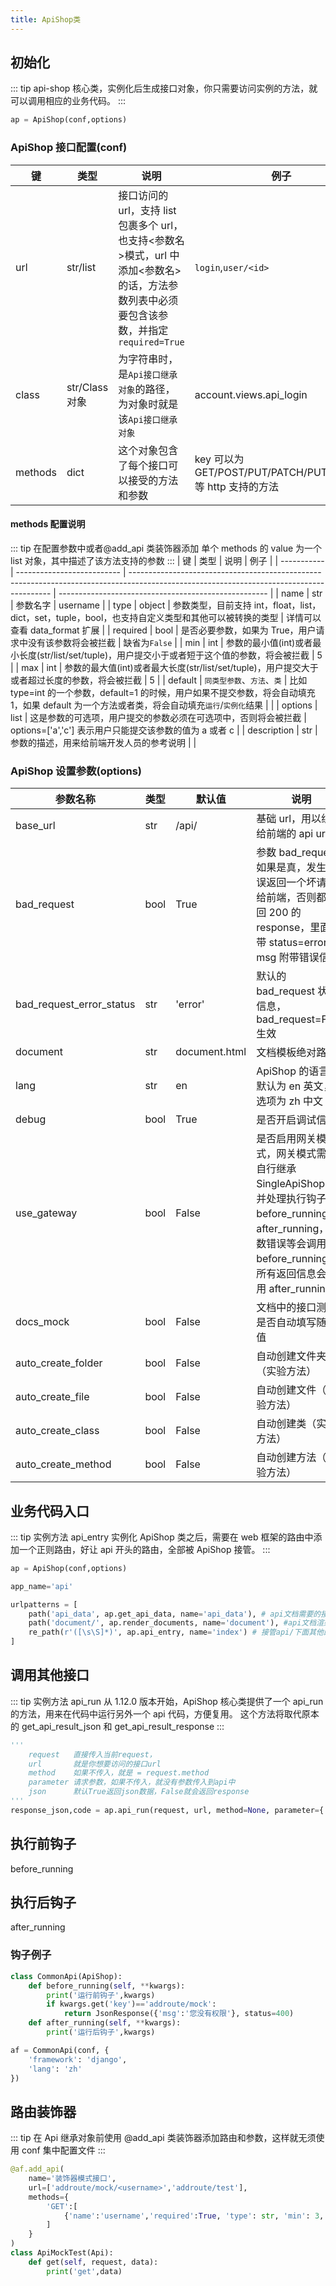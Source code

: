 ```yaml
---
title: ApiShop类
---
```


## 初始化

::: tip
api-shop 核心类，实例化后生成接口对象，你只需要访问实例的方法，就可以调用相应的业务代码。
:::

```python
ap = ApiShop(conf,options)
```

### ApiShop 接口配置(conf)

| 键      | 类型           | 说明                                                                                                                                      | 例子                                                        |
| ------- | -------------- | ----------------------------------------------------------------------------------------------------------------------------------------- | ----------------------------------------------------------- |
| url     | str/list       | 接口访问的 url，支持 list 包裹多个 url，也支持<参数名>模式，url 中添加<参数名>的话，方法参数列表中必须要包含该参数，并指定`required=True` | `login`,`user/<id>`                                         |
| class   | str/Class 对象 | 为字符串时，是`Api接口继承对象`的路径，为对象时就是该`Api接口继承对象`                                                                    | account.views.api_login                                     |
| methods | dict           | 这个对象包含了每个接口可以接受的方法和参数                                                                                                | key 可以为 GET/POST/PUT/PATCH/PUT/DELETE 等 http 支持的方法 |

#### methods 配置说明

::: tip 在配置参数中或者@add_api 类装饰器添加
单个 methods 的 value 为一个 list 对象，其中描述了该方法支持的参数
:::
| 键 | 类型 | 说明 | 例子 |
| ----------- | -------------------------- | ---------------------------------------------------------------------------------------------------------------------------------------- | ---------------------------------------------------- |
| name | str | 参数名字 | username |
| type | object | 参数类型，目前支持 int，float，list，dict，set，tuple，bool，也支持自定义类型和其他可以被转换的类型 | 详情可以查看 data_format 扩展 |
| required | bool | 是否必要参数，如果为 True，用户请求中没有该参数将会被拦截 | 缺省为`False` |
| min | int | 参数的最小值(int)或者最小长度(str/list/set/tuple)，用户提交小于或者短于这个值的参数，将会被拦截 | 5 |
| max | int | 参数的最大值(int)或者最大长度(str/list/set/tuple)，用户提交大于或者超过长度的参数，将会被拦截 | 5 |
| default | `同类型参数`、`方法`、`类` | 比如 type=int 的一个参数，default=1 的时候，用户如果不提交参数，将会自动填充 1，如果 default 为一个方法或者类，将会自动填充`运行`/`实例化`结果 | |
| options | list | 这是参数的可选项，用户提交的参数必须在可选项中，否则将会被拦截 | options=['a','c'] 表示用户只能提交该参数的值为 a 或者 c |
| description | str | 参数的描述，用来给前端开发人员的参考说明 | |

### ApiShop 设置参数(options)

| 参数名称                 | 类型 | 默认值        | 说明                                                                                                                                                                     |
| ------------------------ | ---- | ------------- | ------------------------------------------------------------------------------------------------------------------------------------------------------------------------ |
| base_url                 | str  | /api/         | 基础 url，用以组合给前端的 api url                                                                                                                                       |
| bad_request              | bool | True          | 参数 bad_request 如果是真，发生错误返回一个坏请求给前端，否则都返回 200 的 response，里面附带 status=error 和 msg 附带错误信息                                           |
| bad_request_error_status | str  | 'error'       | 默认的 bad_request 状态信息，bad_request=False 生效                                                                                                                      |
| document                 | str  | document.html | 文档模板绝对路径                                                                                                                                                         |
| lang                     | str  | en            | ApiShop 的语言，默认为 en 英文，可选项为 zh 中文                                                                                                                         |
| debug                    | bool | True          | 是否开启调试信息                                                                                                                                                         |
| use_gateway              | bool | False         | 是否启用网关模式，网关模式需要自行继承 SingleApiShop 类并处理执行钩子 before_running 和 after_running，参数错误等会调用 before_running，所有返回信息会调用 after_running |
| docs_mock                | bool | False         | 文档中的接口测试是否自动填写随机值                                                                                                                                       |
| auto_create_folder       | bool | False         | 自动创建文件夹（实验方法）                                                                                                                                               |
| auto_create_file         | bool | False         | 自动创建文件（实验方法）                                                                                                                                                 |
| auto_create_class        | bool | False         | 自动创建类（实验方法）                                                                                                                                                   |
| auto_create_method       | bool | False         | 自动创建方法（实验方法）                                                                                                                                                 |

## 业务代码入口

::: tip 实例方法 api_entry
实例化 ApiShop 类之后，需要在 web 框架的路由中添加一个正则路由，好让 api 开头的路由，全部被 ApiShop 接管。
:::

```python
ap = ApiShop(conf,options)

app_name='api'

urlpatterns = [
    path('api_data', ap.get_api_data, name='api_data'), # api文档需要的接口
    path('document/', ap.render_documents, name='document'), #api文档渲染的路由
    re_path(r'([\s\S]*)', ap.api_entry, name='index') # 接管api/下面其他的全部路由到api_entry入口方法
]
```

## 调用其他接口

::: tip 实例方法 api_run
从 1.12.0 版本开始，ApiShop 核心类提供了一个 api_run 的方法，用来在代码中运行另外一个 api 代码，方便复用。
这个方法将取代原本的 get_api_result_json 和 get_api_result_response
:::

```python
'''
    request   直接传入当前request，
    url       就是你想要访问的接口url
    method    如果不传入，就是 = request.method
    parameter 请求参数，如果不传入，就没有参数传入到api中
    json      默认True返回json数据，False就会返回response
'''
response_json,code = ap.api_run(request, url, method=None, parameter={'a':1}, json=True)
```

## 执行前钩子

before_running

## 执行后钩子

after_running

### 钩子例子

```python
class CommonApi(ApiShop):
    def before_running(self, **kwargs):
        print('运行前钩子',kwargs)
        if kwargs.get('key')=='addroute/mock':
            return JsonResponse({'msg':'您没有权限'}, status=400)
    def after_running(self, **kwargs):
        print('运行后钩子',kwargs)

af = CommonApi(conf, {
    'framework': 'django',
    'lang': 'zh'
})
```

## 路由装饰器

::: tip
在 Api 继承对象前使用 @add_api 类装饰器添加路由和参数，这样就无须使用 conf 集中配置文件
:::

```py
@af.add_api(
    name='装饰器模式接口',
    url=['addroute/mock/<username>','addroute/test'],
    methods={
        'GET':[
            {'name':'username','required':True, 'type': str, 'min': 3, 'max': 24, 'description': '用户名'},
        ]
    }
)
class ApiMockTest(Api):
    def get(self, request, data):
        print('get',data)
```
